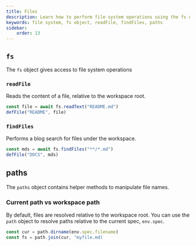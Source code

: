 ```yaml
---
title: Files
description: Learn how to perform file system operations using the fs object in your scripts.
keywords: file system, fs object, readFile, findFiles, paths
sidebar:
    order: 13
---
```


## `fs`

The `fs` object gives access to file system operations

### `readFile`

Reads the content of a file, relative to the workspace root.

```ts
const file = await fs.readText("README.md")
defFile("README", file)
```

### `findFiles`

Performs a blog search for files under the workspace.

```ts
const mds = await fs.findFiles("**/*.md")
defFile("DOCS", mds)
```

## paths

The `paths` object contains helper methods to manipulate file names.

### Current path vs workspace path

By default, files are resolved relative to the workspace root. You can use the `path` object to resolve paths relative to the current spec, `env.spec`.

```ts
const cur = path.dirname(env.spec.filename)
const fs = path.join(cur, "myfile.md)
```
